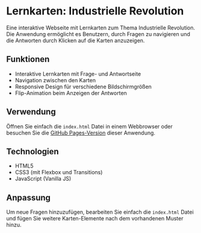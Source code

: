 # Lernkarten: Industrielle Revolution

Eine interaktive Webseite mit Lernkarten zum Thema Industrielle Revolution. Die Anwendung ermöglicht es Benutzern, durch Fragen zu navigieren und die Antworten durch Klicken auf die Karten anzuzeigen.

## Funktionen

- Interaktive Lernkarten mit Frage- und Antwortseite
- Navigation zwischen den Karten
- Responsive Design für verschiedene Bildschirmgrößen
- Flip-Animation beim Anzeigen der Antworten

## Verwendung

Öffnen Sie einfach die `index.html` Datei in einem Webbrowser oder besuchen Sie die [GitHub Pages-Version](https://BENUTZERNAME.github.io/Eleni_History_2025) dieser Anwendung.

## Technologien

- HTML5
- CSS3 (mit Flexbox und Transitions)
- JavaScript (Vanilla JS)

## Anpassung

Um neue Fragen hinzuzufügen, bearbeiten Sie einfach die `index.html` Datei und fügen Sie weitere Karten-Elemente nach dem vorhandenen Muster hinzu.